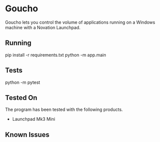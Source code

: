 # Goucho
Goucho lets you control the volume of applications running on a Windows machine with a Novation Launchpad.


## Running
pip install -r requirements.txt
python -m app.main

## Tests

python -m pytest


## Tested On
The program has been tested with the following products.
- Launchpad Mk3 Mini

## Known Issues

